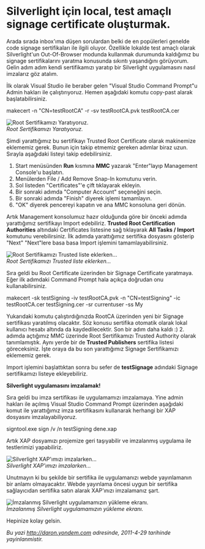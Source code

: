 # Silverlight için local, test amaçlı signage certificate oluşturmak. 

Arada sırada inbox'ıma düşen sorulardan belki de en popülerleri genelde
code signage sertifikaları ile ilgili oluyor. Özellikle lokalde test
amaçlı olarak Silverlight'un Out-Of-Browser modunda kullanmak durumunda
kaldığımız bu signage sertifikalarını yaratma konusunda sıkıntı
yaşandığını görüyorum. Gelin adım adım kendi sertifikamızı yaratıp bir
Silverlight uygulamasını nasıl imzalarız göz atalım.

İlk olarak Visual Studio ile beraber gelen "Visual Studio Command
Prompt"u Admin hakları ile çalıştırıyoruz. Hemen aşağıdaki komutu
copy-past alarak başlatabilirsiniz.

makecert -n "CN=testRootCA" -r -sv testRootCA.pvk testRootCA.cer

![Root Sertifikamızı
Yaratıyoruz.](media/Silverlight_icin_local_test_amacli_signage_certificate_olusturmak/28042011_1.png)\
*Root Sertifikamızı Yaratıyoruz.*

Şimdi yarattığımız bu sertifikayı Trusted Root Certificate olarak
makinemize eklememiz gerek. Bunun için takip etmemiz gereken adımlar
biraz uzun. Sırayla aşağıdaki listeyi takip edebilirsiniz.

1.  Start menüsünden **Run** kısmına **MMC** yazarak "Enter"layıp
    Management Console'u başlatın.
2.  Menülerden File / Add Remove Snap-In komutunu verin.
3.  Sol listeden "Certificates"'e çift tıklayarak ekleyin.
4.  Bir sonraki adımda "Computer Account" seçeneğini seçin.
5.  Bir sonraki adımda "Finish" diyerek işlemi tamamlayın.
6.  "OK" diyerek pencereyi kapatın ve ana MMC konsoluna geri dönün.

Artık Management konsolumuz hazır olduğunda göre bir önceki adımda
yarattığımız sertifikayı Import edebiliriz. **Trusted Root Certification
Authorities** altındaki Certificates listesine sağ tıklayarak **All
Tasks / Import** komutunu verebilirsiniz. İlk adımda yarattığımız
sertifika dosyasını gösterip "Next" "Next"lere basa basa Import işlemini
tamamlayabilirsiniz.

![Root Sertifikamızı Trusted liste
eklerken...](media/Silverlight_icin_local_test_amacli_signage_certificate_olusturmak/28042011_2.png)\
*Root Sertifikamızı Trusted liste eklerken...*

Sıra geldi bu Root Certificate üzerinden bir Signage Certificate
yaratmaya. Eğer ilk adımdaki Command Prompt hala açıkça doğrudan onu
kullanabilirsiniz.

makecert -sk testSigning -iv testRootCA.pvk -n "CN=testSigning" -ic
testRootCA.cer testSigning.cer -sr currentuser -ss My

Yukarıdaki komutu çalıştırdığınızda RootCA üzerinden yeni bir Signage
sertifikası yaratılmış olacaktır. Söz konusu sertifika otomatik olarak
lokal kullanıcı hesabı altında da kaydedilecektir. Son bir adım daha
kaldı :) 2. adımda açtığımız MMC üzerinde Root Sertifikamızı Trusted
Authority olarak tanımlamıştık. Aynı yerde bir de **Trusted Publishers**
sertifika listesi göreceksiniz. İşte oraya da bu son yarattığımız
Signage Sertifikamızı eklememiz gerek.

Import işlemini başlattıktan sonra bu sefer de **testSignage** adındaki
Signage sertifikamızı listeye ekleyebiliriz.

**Silverlight uygulamasını imzalamak!**

Sıra geldi bu imza sertifikası ile uygulamamızı imzalamaya. Yine admin
hakları ile açılmış Visual Studio Command Prompt üzerinden aşağıdaki
komut ile yarattığımız imza sertifikasını kullanarak herhangi bir XAP
dosyasını imzalayabiliyoruz.

signtool.exe sign /v /n testSigning dene.xap

Artık XAP dosyamızı projemize geri taşıyabilir ve imzalanmış uygulama
ile testlerimizi yapabiliriz.

![Silverlight XAP'ımızı
imzalarken...](media/Silverlight_icin_local_test_amacli_signage_certificate_olusturmak/28042011_3.png)\
*Silverlight XAP'ımızı imzalarken...*

Unutmayın ki bu şekilde bir sertifika ile uygulamanızı webde
yayınlamanın bir anlamı olmayacaktır. Webde yayınlama öncesi uygun bir
sertifika sağlayıcıdan sertifika satın alarak XAP'ınızı imzalamanız
şart.

![İmzalanmış Silverlight uygulamamızın yükleme
ekranı.](media/Silverlight_icin_local_test_amacli_signage_certificate_olusturmak/28042011_4.png)\
*İmzalanmış Silverlight uygulamamızın yükleme ekranı.*

Hepinize kolay gelsin.


*Bu yazi http://daron.yondem.com adresinde, 2011-4-29 tarihinde yayinlanmistir.*